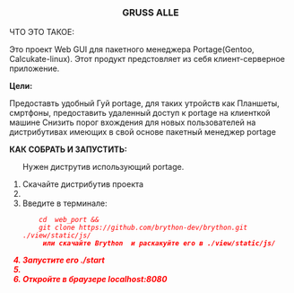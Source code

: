 <div style="text-align: left;">
						<h3 align="center">GRUSS ALLE</h3>

</b>ЧТО  ЭТО  ТАКОЕ:</b>
<p>
Это проект Web GUI для  пакетного менеджера Portage(Gentoo,  Calcukate-linux).
Этот продукт предстовляет из себя клиент-серверное приложение.</p>
<b>Цели:</b>
<p>
Предоставть удобный Гуй portage, для таких утройств как Планшеты, смртфоны,
предоставить удаленный доступ к portage на клиенткой машине
Снизить порог вхождения для новых пользователей на дистрибутивах имеющих в свой основе пакетный менеджер portage</p>



<b>КАК СОБРАТЬ И ЗАПУСТИТЬ:</b>
<ol>
<p>Нужен диструтив использующий portage.</p>
<li>Скачайте дистрибутив проекта<li>
<li>Введите в терминале:</li>
	<code>
	<i style="color: red;">cd  web_pоrt &&
	git clone https://github.com/brython-dev/brython.git ./view/static/js/ <i>
	<b> или скачайте Brython  и раскакуйте его в ./view/static/js/ <b>
	 </code>
<li>Запустите его ./start<li>
<li>Откройте в браузере localhost:8080</li>
</ol>
<div>
